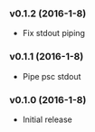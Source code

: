### v0.1.2 (2016-1-8)

* Fix stdout piping

### v0.1.1 (2016-1-8)

* Pipe psc stdout

### v0.1.0 (2016-1-8)

* Initial release
